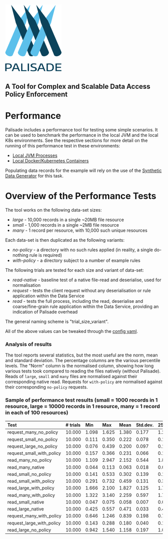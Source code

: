 <!---
Copyright 2018-2021 Crown Copyright

Licensed under the Apache License, Version 2.0 (the "License");
you may not use this file except in compliance with the License.
You may obtain a copy of the License at

  http://www.apache.org/licenses/LICENSE-2.0

Unless required by applicable law or agreed to in writing, software
distributed under the License is distributed on an "AS IS" BASIS,
WITHOUT WARRANTIES OR CONDITIONS OF ANY KIND, either express or implied.
See the License for the specific language governing permissions and
limitations under the License.
--->
# <img src="../logos/logo.svg" width="180">

## A Tool for Complex and Scalable Data Access Policy Enforcement

# Performance
Palisade includes a performance tool for testing some simple scenarios.
It can be used to benchmark the performance in the local JVM and the local K8s environments. 
See the respective sections for more detail on the running of this performance test in these environments:
* [Local JVM Processes](../deployment-jvm/local-jvm/README.md)
* [Local Docker/Kubernetes Containers](../deployment-k8s/local-k8s/README.md)

Populating data records for the example will rely on the use of the [Synthetic Data Generator](https://github.com/gchq/synthetic-data-generator) for this task.

# Overview of the Performance Tests
The tool works on the following data-set sizes:

* *large* - 10,000 records in a single ~20MB file resource
* *small* - 1,000 records in a single ~2MB file resource
* *many* - 1 record per resource, with 10,000 such unique resources

Each data-set is then duplicated as the following variants:

* *no-policy* - a directory with no such rules applied (in reality, a single do-nothing rule is required)
* *with-policy* - a directory subject to a number of example rules

The following trials are tested for each size and variant of data-set:

* *read-native* - baseline test of a native file-read and deserialise, used for normalisation
* *request* - tests the client request without any deserialisation or rule application within the Data Service
* *read* - tests the full process, including the read, deserialise and coarse/fine-grain rule application within the Data Service, providing an indication of Palisade overhead

The general naming scheme is "trial_size_variant".

All of the above values can be tweaked through the [config yaml](src/main/resources/application.yaml).


### Analysis of results

The tool reports several statistics, but the most useful are the norm, mean and standard deviation.
The percentage columns are the various percentile levels.
The "Norm" column is the normalised column, showing how long various tests took compared to reading the files natively (without Palisade).
Reads of `large`, `small` and `many` files are normalised against their corresponding native read.
Requests for `with-policy` are normalised against their corresponding `no-policy` requests.

### Sample of performance test results (small = 1000 records in 1 resource, large = 10000 records in 1 resource, many = 1 record in each of 100 resources)

| Test                            |  # trials |        Min |        Max |       Mean |   Std.dev. |        25% |        50% |        75% |        99% |
|:--------------------------------|:----------|:-----------|:-----------|:-----------|:-----------|:-----------|:-----------|:-----------|:-----------|
| request_many_no_policy          |    10.000 |      1.098 |      1.625 |      1.380 |      0.177 |      1.251 |      1.379 |      1.539 |      1.620 |
| request_small_no_policy         |    10.000 |      0.111 |      0.350 |      0.222 |      0.078 |      0.158 |      0.210 |      0.262 |      0.350 |
| request_large_no_policy         |    10.000 |      0.076 |      0.439 |      0.200 |      0.097 |      0.144 |      0.164 |      0.233 |      0.425 |
| request_small_with_policy       |    10.000 |      0.157 |      0.366 |      0.231 |      0.066 |      0.186 |      0.201 |      0.274 |      0.362 |
| read_many_no_policy             |    10.000 |      1.109 |      2.947 |      2.152 |      0.544 |      1.898 |      2.194 |      2.577 |      2.931 |
| read_many_native                |    10.000 |      0.044 |      0.113 |      0.063 |      0.018 |      0.056 |      0.059 |      0.064 |      0.110 |
| read_small_no_policy            |    10.000 |      0.141 |      0.533 |      0.302 |      0.139 |      0.177 |      0.262 |      0.438 |      0.528 |
| read_small_with_policy          |    10.000 |      0.291 |      0.732 |      0.459 |      0.131 |      0.351 |      0.468 |      0.542 |      0.716 |
| read_large_with_policy          |    10.000 |      1.666 |      2.100 |      1.827 |      0.125 |      1.715 |      1.843 |      1.878 |      2.082 |
| read_many_with_policy           |    10.000 |      1.322 |      3.140 |      2.259 |      0.597 |      1.785 |      2.306 |      2.632 |      3.133 |
| read_small_native               |    10.000 |      0.047 |      0.075 |      0.058 |      0.007 |      0.055 |      0.058 |      0.060 |      0.074 |
| read_large_native               |    10.000 |      0.425 |      0.557 |      0.471 |      0.033 |      0.455 |      0.462 |      0.477 |      0.551 |
| request_many_with_policy        |    10.000 |      0.646 |      1.246 |      0.839 |      0.198 |      0.710 |      0.743 |      0.860 |      1.240 |
| request_large_with_policy       |    10.000 |      0.143 |      0.288 |      0.180 |      0.040 |      0.153 |      0.167 |      0.187 |      0.280 |
| read_large_no_policy            |    10.000 |      0.942 |      1.540 |      1.158 |      0.197 |      1.024 |      1.064 |      1.261 |      1.532 |
